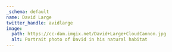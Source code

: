 ```yaml
---
_schema: default
name: David Large
twitter_handle: avidlarge
image:
  path: https://cc-dam.imgix.net/David+Large+CloudCannon.jpg
  alt: Portrait photo of David in his natural habitat
---
```

